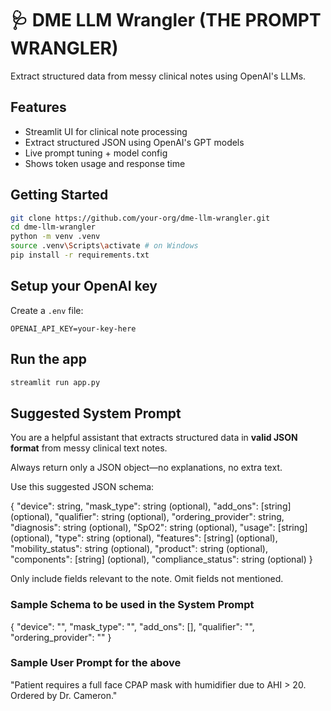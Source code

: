# 🩺 DME LLM Wrangler (THE PROMPT WRANGLER)

Extract structured data from messy clinical notes using OpenAI's LLMs.

## Features

- Streamlit UI for clinical note processing
- Extract structured JSON using OpenAI's GPT models
- Live prompt tuning + model config
- Shows token usage and response time

## Getting Started

```bash
git clone https://github.com/your-org/dme-llm-wrangler.git
cd dme-llm-wrangler
python -m venv .venv
source .venv\Scripts\activate # on Windows
pip install -r requirements.txt
```

## Setup your OpenAI key

Create a `.env` file:

```env
OPENAI_API_KEY=your-key-here
```

## Run the app

```bash
streamlit run app.py
```

## Suggested System Prompt

You are a helpful assistant that extracts structured data in **valid JSON format** from messy clinical text notes.

Always return only a JSON object—no explanations, no extra text.

Use this suggested JSON schema:

{
"device": string,
"mask_type": string (optional),
"add_ons": [string] (optional),
"qualifier": string (optional),
"ordering_provider": string,
"diagnosis": string (optional),
"SpO2": string (optional),
"usage": [string] (optional),
"type": string (optional),
"features": [string] (optional),
"mobility_status": string (optional),
"product": string (optional),
"components": [string] (optional),
"compliance_status": string (optional)
}

Only include fields relevant to the note. Omit fields not mentioned.

### Sample Schema to be used in the System Prompt

{
"device": "",
"mask_type": "",
"add_ons": [],
"qualifier": "",
"ordering_provider": ""
}

### Sample User Prompt for the above

"Patient requires a full face CPAP mask with humidifier due to AHI > 20. Ordered by Dr. Cameron."
